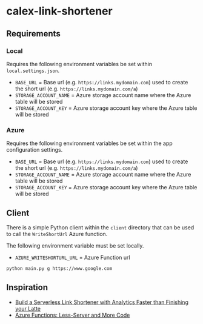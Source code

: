 # calex-link-shortener

## Requirements

### Local

Requires the following environment variables be set within `local.settings.json`.

- `BASE_URL` = Base url (e.g. `https://links.mydomain.com`) used to create the short url (e.g. `https://links.mydomain.com/a`)
- `STORAGE_ACCOUNT_NAME` = Azure storage account name where the Azure table will be stored
- `STORAGE_ACCOUNT_KEY` = Azure storage account key where the Azure table will be stored

### Azure

Requires the following environment variables be set within the app configuration settings.

- `BASE_URL` = Base url (e.g. `https://links.mydomain.com`) used to create the short url (e.g. `https://links.mydomain.com/a`)
- `STORAGE_ACCOUNT_NAME` = Azure storage account name where the Azure table will be stored
- `STORAGE_ACCOUNT_KEY` = Azure storage account key where the Azure table will be stored

## Client

There is a simple Python client within the `client` directory that can be used to call the `WriteShortUrl` Azure function.

The following environment variable must be set locally.

- `AZURE_WRITESHORTURL_URL` = Azure Function url

```sh
python main.py g https://www.google.com
```

## Inspiration

- [Build a Serverless Link Shortener with Analytics Faster than Finishing your Latte](https://blog.jeremylikness.com/blog/2017-09-04_build-a-serverless-link-shortener-with-analytics-faster-than-finishing-your-latte/)
- [Azure Functions: Less-Server and More Code](https://channel9.msdn.com/Shows/Visual-Studio-Toolbox/Azure-Functions-Less-Server-and-More-Code?utm_source=jeliknes&utm_medium=blog&utm_campaign=linkshortener&WT.mc_id=linkshortener-blog-jeliknes)

